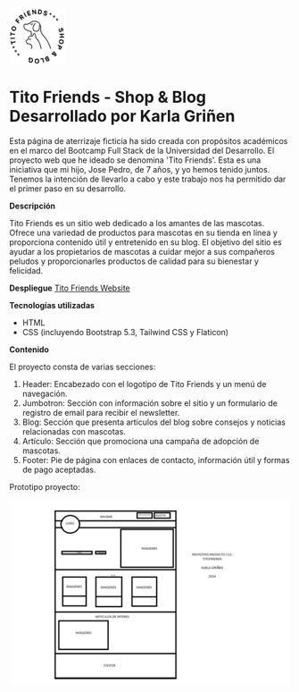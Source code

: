 <img src="./assets/img/TitoFriends_logo_negrita.png" width="100px" height="auto">

<h1>Tito Friends - Shop & Blog<br>
Desarrollado por Karla Griñen</h1>

Esta página de aterrizaje ficticia ha sido creada con propósitos académicos en el marco del Bootcamp Full Stack de la Universidad del Desarrollo.
El proyecto web que he ideado se denomina 'Tito Friends'. Esta es una iniciativa que mi hijo, Jose Pedro, de 7 años, y yo hemos tenido juntos. Tenemos la intención de llevarlo a cabo y este trabajo nos ha permitido dar el primer paso en su desarrollo.

<b>Descripción</b>

Tito Friends es un sitio web dedicado a los amantes de las mascotas. Ofrece una variedad de productos para mascotas en su tienda en línea y proporciona contenido útil y entretenido en su blog. El objetivo del sitio es ayudar a los propietarios de mascotas a cuidar mejor a sus compañeros peludos y proporcionarles productos de calidad para su bienestar y felicidad.

<b>Despliegue</b>
<a href="https://titofriends.netlify.app">Tito Friends Website</a>



<b>Tecnologías utilizadas</b>

- HTML
- CSS (incluyendo Bootstrap 5.3, Tailwind CSS y Flaticon)

<b>Contenido</b>

El proyecto consta de varias secciones:

1. Header: Encabezado con el logotipo de Tito Friends y un menú de navegación.
2. Jumbotron: Sección con información sobre el sitio y un formulario de registro de email para recibir el newsletter.
3. Blog: Sección que presenta artículos del blog sobre consejos y noticias relacionadas con mascotas.
4. Artículo: Sección que promociona una campaña de adopción de mascotas.
5. Footer: Pie de página con enlaces de contacto, información útil y formas de pago aceptadas.

Prototipo proyecto:

<img src="./assets/img/PROTOTIPO PROYECTO C12.png" alt="Prototipo">

